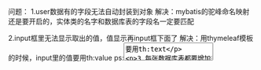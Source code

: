 问题：
1.user数据有的字段无法自动封装到对象
解决：mybatis的驼峰命名映射还是要开启的，实体类的名字和数据库表的字段名一定要匹配

2.input框里无法显示取出的值，值显示再input框下面了
解决：用thymeleaf模板的时候，input里的值要用th:value
ps:<textarea>要用th:text

3.每张数据库表都要增加两个字段：数据创建时间，数据修改时间

4.当要使用到多个实体类时，可以考虑增加一个实体类，将需要用到的实体类组合进去，同时添加
service层，当要完成的业务无法用单表单语句完成时，要添加service层

5.fastjson可以自动进行驼峰映射

6.当question数据库中没有数据时，totalpage（总页数会为0），此时page>totalpage会出现问题，
因为page的默认值为1，会大于totalpage，我的办法是，如果查询数量为0，那直接让分查询从0开始

7.查询数据库时一定要注意查询值为空的情况

8.当mapper查询的返回值为对象时，mapper.xml中必须要有结果类型，包装类型也需要

9.开了二级缓存就算修改了数据也会复用上一次的查询结果

10.如果没有在mapper接口上添加@mapper注解，为了将接口交由spring管理，必须另外在配置文件中
声明或者在springboot启动类上添加@MapperScan("com.zxy.mapper")注解
ps:加了@MapperScan还是不起作用，还要在mapper文件上添加@Repository

11.使用mybatis-generator时要在jdbcConnection标签下加入<property name="nullCatalogMeansCurrent" value="true"/>
防止生成的实体类和数据库不匹配